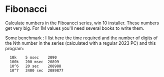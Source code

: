 # Fibonacci
Calculate numbers in the Fiboancci series, win 10 installer.
These numbers get very big. For 1M values you'll need several books to write them.

Some benchmark :
I list here the time required and the number of digits of the Nth number in the series (calculated with a regular 2023 PC) and this program:

      10k    5 msec    2090
      100k   200 msec  20899
      10^6   20 sec    208988
      10^7   3400 sec  2089877
